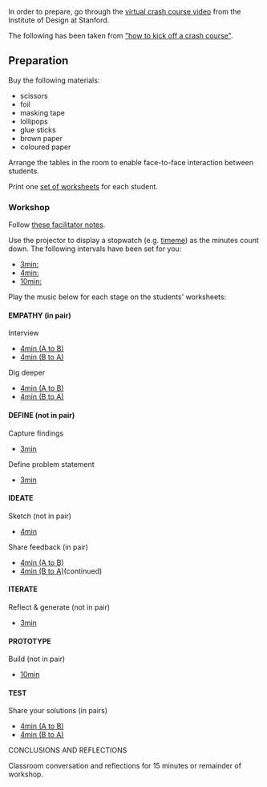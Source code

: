 In order to prepare, go through the [virtual crash course video](https://dschool.stanford.edu/resources/virtual-crash-course-video) from the Institute of Design at Stanford.

The following has been taken from ["how to kick off a crash course"](https://dschool.stanford.edu/resources/gear-up-how-to-kick-off-a-crash-course).

## Preparation

Buy the following materials:
- scissors
- foil
- masking tape
- lollipops
- glue sticks
- brown paper
- coloured paper

Arrange the tables in the room to enable face-to-face interaction between students.

Print one [set of worksheets](../GiftGiving-Worksheets.pdf) for each student.

### Workshop

Follow [these facilitator notes](./GiftGiving-FacilitatorNotes.pdf).

Use the projector to display a stopwatch (e.g. [timeme](http://www.timeme.com)) as the minutes count down. The following intervals have been set for you:
+ [3min:](http://www.timeme.com/timer.htm?17px07ps0s10660501/Stopwatch)
+ [4min:](http://www.timeme.com/timer.htm?17pyo7ps0s10660501/Stopwatch)
+ [10min:](http://www.timeme.com/timer.htm?17q8o7ps0s10660501/Stopwatch)

Play the music below for each stage on the students' worksheets:

#### EMPATHY (in pair)

Interview

- [4min (A to B)](https://www.youtube.com/watch?v=rs6Y4kZ8qtw)
- [4min (B to A)](https://www.youtube.com/watch?v=SM4lNT09o30)

Dig deeper

- [4min (A to B)](https://www.youtube.com/watch?v=kbxtYqA6ypM)
- [4min (B to A)](https://www.youtube.com/watch?v=o_eA3T513UQ)

#### DEFINE (not in pair)

Capture findings

- [3min](https://www.youtube.com/watch?v=dOYf-4py0oo)

Define problem statement

- [3min](https://www.youtube.com/watch?v=oCRe9iPpQZI)

#### IDEATE

Sketch (not in pair)

- [4min](https://www.youtube.com/watch?v=WADc500tNlE)

Share feedback (in pair)

- [4min (A to B)](https://www.youtube.com/watch?v=S6lDGgs7jAc&list=RDQMUqmTUCLnz1o&index=2)
- [4min (B to A)](https://www.youtube.com/watch?v=S6lDGgs7jAc&list=RDQMUqmTUCLnz1o&index=2)(continued)

#### ITERATE

Reflect & generate (not in pair)

- [3min](https://www.youtube.com/watch?v=2aSha-H77fo)

#### PROTOTYPE

Build (not in pair)

- [10min](https://www.youtube.com/watch?v=_ODLWylMHeQ&list=PLoUZqmCTYNyXJnGX2Lebb4rS30GgyKgGY)

#### TEST

Share your solutions (in pairs)

- [4min (A to B)](https://www.youtube.com/watch?v=pv9EhaymgFE&list=PLTJbkLqS41WY5UnNrwM29D9fa05m9gP1M)
- [4min (B to A)](https://www.youtube.com/watch?v=k-e6aMv6B8c&list=PLTJbkLqS41WY5UnNrwM29D9fa05m9gP1M&index=4)

CONCLUSIONS AND REFLECTIONS

Classroom conversation and reflections for 15 minutes or remainder of workshop.
